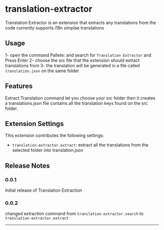 # translation-extractor

Translation Extractor is an extension that extracts any translations from the code currently supports i18n simplae translations

## Usage

1- open the command Pallete: and search for `Translation Extractor` and Press Enter
2- choose the src file that the extension should extract translations from
3- the translation will be generated in a file called `translation.json` on the same folder

## Features

Extract Translation command let you choose your src folder then it creates a translations.json file contains all the translation keys found on the src folder.

## Extension Settings

This extension contributes the following settings:

- `translation-extractor.extract`: extract all the translations from the selected folder into translation.json

## Release Notes

### 0.0.1

Initial release of Translation Extraction

### 0.0.2

changed extraction command from `translation-extractor.search` to `translation-extractor.extract`

---
